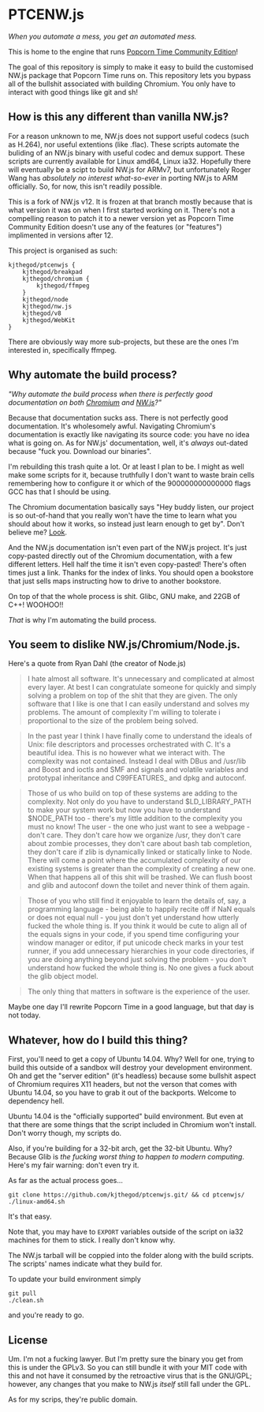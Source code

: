 # PTCENW.js

*When you automate a mess, you get an automated mess.*

This is home to the engine that runs [Popcorn Time Community
Edition](http://popcorntimece.ch/)!

The goal of this repository is simply to make it easy to build the customised
NW.js package that Popcorn Time runs on. This repository lets you bypass all of
the bullshit associated with building Chromium. You only have to interact with
good things like git and sh!

## How is this any different than vanilla NW.js?

For a reason unknown to me, NW.js does not support useful codecs (such as
H.264), nor useful extentions (like .flac). These scripts automate the buliding
of an NW.js binary with useful codec and demux support. These scripts are
currently available for Linux amd64, Linux ia32.
Hopefully there will eventually be a scipt to build NW.js for ARMv7, but
unfortunately Roger Wang has *absolutely no interest what-so-ever* in porting
NW.js to ARM officially. So, for now, this isn't readily possible.

This is a fork of NW.js v12. It is frozen at that branch mostly because that is
what version it was on when I first started working on it. There's not a
compelling reason to patch it to a newer version yet as Popcorn Time Community
Edition doesn't use any of the features (or "features") implimented in versions
after 12.

This project is organised as such:
```
kjthegod/ptcenwjs {
	kjthegod/breakpad
	kjthegod/chromium {
		kjthegod/ffmpeg
	}
	kjthegod/node
	kjthegod/nw.js
	kjthegod/v8
	kjthegod/WebKit
}
```

There are obviously way more sub-projects, but these are the ones I'm interested
in, specifically ffmpeg.

## Why automate the build process?

*"Why automate the build process when there is perfectly good documentation on
both [Chromium](http://chromium.org/developers/how-tos/) and
[NW.js](http://github.com/nwjs/nw.js/wiki/)?"*

Because that documentation sucks ass. There is not perfectly good documentation.
It's wholesomely awful. Navigating Chromium's documentation is exactly like
navigating its source code: you have no idea what is going on. As for NW.js'
documentation, well, it's *always* out-dated because "fuck you. Download our
binaries".

I'm rebuilding this trash quite a lot. Or at least I plan to be. I might as well
make some scripts for it, because truthfully I don't want to waste brain cells
remembering how to configure it or which of the 900000000000000 flags GCC has that
I should be using.

The Chromium documentation basically says "Hey buddy listen, our project is so
out-of-hand that you really won't have the time to learn what you should about
how it works, so instead just learn enough to get by". Don't believe me?
[Look](http://chromium.org/developers/how-tos/getting-around-the-chrome-source-code/).

And the NW.js documentation isn't even part of the NW.js project. It's just
copy-pasted directly out of the Chromium documentation, with a few different
letters. Hell half the time it isn't even copy-pasted! There's often times just
a link. Thanks for the index of links. You should open a bookstore that just
sells maps instructing how to drive to another bookstore.

On top of that the whole process is shit. Glibc, GNU make, and 22GB of C++!
WOOHOO!!

*That* is why I'm automating the build process.

## You seem to dislike NW.js/Chromium/Node.js.

Here's a quote from Ryan Dahl (the creator of Node.js)

>I hate almost all software. It's unnecessary and complicated at almost every
>layer. At best I can congratulate someone for quickly and simply solving a
>problem on top of the shit that they are given. The only software that I like
>is one that I can easily understand and solves my problems. The amount of
>complexity I'm willing to tolerate i proportional to the size of the problem
>being solved.

>In the past year I think I have finally come to understand the ideals of Unix:
>file descriptors and processes orchestrated with C. It's a beautiful idea.
>This is no however what we interact with. The complexity was not contained.
>Instead I deal with DBus and /usr/lib and Boost and ioctls and SMF and
>signals and volatile variables and prototypal inheritance and C99FEATURES_ and
>dpkg and autoconf.

>Those of us who build on top of these systems are adding to the complexity. Not
>only do you have to understand $LD_LIBRARY_PATH to make your system work but
>now you have to understand $NODE_PATH too - there's my little addition to
>the complexity you must no know! The user - the one who just want to see a
>webpage - don't care. They don't care how we organize /usr, they don't care
>about zombie processes, they don't care about bash tab completion, they don't
>care if zlib is dynamically linked or statically linke to Node. There will come
>a point where the accumulated complexity of our existing systems is greater
>than the complexity of creating a new one. When that happens all of this shit
>will be trashed. We can flush boost and glib and autoconf down the toilet and
>never think of them again.

>Those of you who still find it enjoyable to learn the details of, say, a
>programming language - being able to happily recite off if NaN equals or does
>not equal null - you just don't yet understand how utterly fucked the whole
>thing is. If you think it would be cute to align all of the equals signs in
>your code, if you spend time configuring your window manager or editor, if put
>unicode check marks in your test runner, if you add unnecessary hierarchies in
>your code directories, if you are doing anything beyond just solving the
>problem - you don't understand how fucked the whole thing is. No one gives a
>fuck about the glib object model.

>The only thing that matters in software is the experience of the user.

Maybe one day I'll rewrite Popcorn Time in a good language, but that day is not
today.

## Whatever, how do I build this thing?

First, you'll need to get a copy of Ubuntu 14.04. Why? Well for one, trying to
build this outside of a sandbox will destroy your development environment. Oh
and get the "server edition" (it's headless) because some bullshit aspect of
Chromium requires X11 headers, but not the verson that comes with Ubuntu 14.04,
so you have to grab it out of the backports. Welcome to dependency hell.

Ubuntu 14.04 is the "officially supported" build environment. But even at that
there are some things that the script included in Chromium won't install. Don't
worry though, my scripts do.

Also, if you're building for a 32-bit arch, get the 32-bit Ubuntu.
Why? Because Glib is *the fucking worst thing to happen to modern computing*.
Here's my fair warning: don't even try it.

As far as the actual process goes...
```
git clone https://github.com/kjthegod/ptcenwjs.git/ && cd ptcenwjs/
./linux-amd64.sh
```
It's that easy.

Note that, you may have to `EXPORT` variables outside of the script on ia32
machines for them to stick. I really don't know why.

The NW.js tarball will be coppied into the folder along with the build scripts. The
scripts' names indicate what they build for.

To update your build environment simply
```
git pull
./clean.sh
```
and you're ready to go.

## License

Um. I'm not a fucking lawyer. But I'm pretty sure the binary you get from this
is under the GPLv3. So you can still bundle it with your MIT code with this and
not have it consumed by the retroactive virus that is the GNU/GPL; however, any
changes that you make to NW.js *itself* still fall under the GPL.

As for my scrips, they're public domain.
